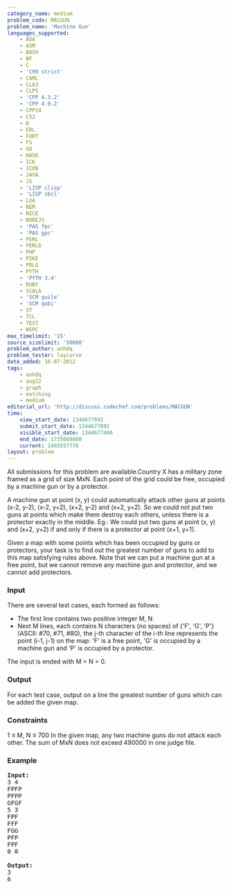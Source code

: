 ```yaml
---
category_name: medium
problem_code: MACGUN
problem_name: 'Machine Gun'
languages_supported:
    - ADA
    - ASM
    - BASH
    - BF
    - C
    - 'C99 strict'
    - CAML
    - CLOJ
    - CLPS
    - 'CPP 4.3.2'
    - 'CPP 4.9.2'
    - CPP14
    - CS2
    - D
    - ERL
    - FORT
    - FS
    - GO
    - HASK
    - ICK
    - ICON
    - JAVA
    - JS
    - 'LISP clisp'
    - 'LISP sbcl'
    - LUA
    - NEM
    - NICE
    - NODEJS
    - 'PAS fpc'
    - 'PAS gpc'
    - PERL
    - PERL6
    - PHP
    - PIKE
    - PRLG
    - PYTH
    - 'PYTH 3.4'
    - RUBY
    - SCALA
    - 'SCM guile'
    - 'SCM qobi'
    - ST
    - TCL
    - TEXT
    - WSPC
max_timelimit: '15'
source_sizelimit: '50000'
problem_author: anhdq
problem_tester: laycurse
date_added: 16-07-2012
tags:
    - anhdq
    - aug12
    - graph
    - matching
    - medium
editorial_url: 'http://discuss.codechef.com/problems/MACGUN'
time:
    view_start_date: 1344677892
    submit_start_date: 1344677892
    visible_start_date: 1344677400
    end_date: 1735669800
    current: 1493557770
layout: problem
---
```

All submissions for this problem are available.Country X has a military zone framed as a grid of size MxN. Each point of the grid could be free, occupied by a machine gun or by a protector.

A machine gun at point (x, y) could automatically attack other guns at points (x-2, y-2), (x-2, y+2), (x+2, y-2) and (x+2, y+2). So we could not put two guns at points which make them destroy each others, unless there is a protector exactly in the middle. Eg.: We could put two guns at point (x, y) and (x+2, y+2) if and only if there is a protector at point (x+1, y+1).

Given a map with some points which has been occupied by guns or protectors, your task is to find out the greatest number of guns to add to this map satisfying rules above. Note that we can put a machine gun at a free point, but we cannot remove any machine gun and protector, and we cannot add protectors.

### Input

There are several test cases, each formed as follows:

- The first line contains two positive integer M, N.
- Next M lines, each contains N characters (no spaces) of {'F', 'G', 'P'} (ASCII: #70, #71, #80), the j-th character of the i-th line represents the point (i-1, j-1) on the map: 'F' is a free point, 'G' is occupied by a machine gun and 'P' is occupied by a protector.

The input is ended with M = N = 0.

### Output

For each test case, output on a line the greatest number of guns which can be added the given map.

### Constraints

1 ≤ M, N ≤ 700
In the given map, any two machine guns do not attack each other.
The sum of MxN does not exceed 490000 in one judge file.

### Example

<pre>
<b>Input:</b>
3 4
FPFP
PFPP
GFGF
5 3
FPF
FFF
FGG
PFP
FPF
0 0

<b>Output:</b>
3
6


</pre>
